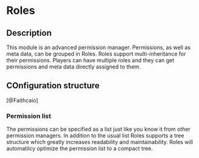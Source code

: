 # Roles

## Description

This module is an advanced permission manager.
Permissions, as well as meta data, can be grouped in Roles.
Roles support multi-inheritance for their permissions.
Players can have multiple roles and they can get permissions
and meta data directly assigned to them.

## COnfiguration structure

[@Faithcaio]

### Permission list

The permissions can be specified as a list just like you know it from
other permission managers. In addition to the usual list Roles supports
a tree structure which greatly increases readability and maintainability.
Roles will automatilcy optimize the permission list to a compact tree.
